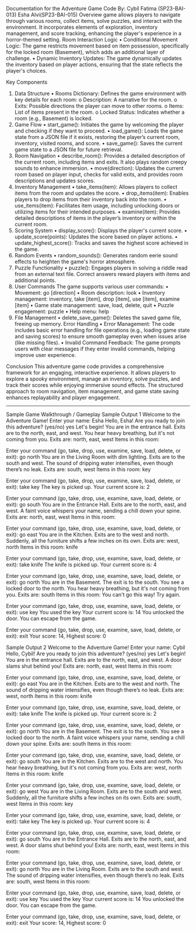 Documentation for the Adventure Game Code
By: Cybil Fatima (SP23-BAI-013)
Esha Alvi(SP23-BAI-015)
Overview
game allows players to navigate through various rooms, collect items, solve puzzles, and interact with the environment. It incorporates elements of exploration, inventory management, and score tracking, enhancing the player's experience in a horror-themed setting.
Room Interaction Logic
•	Conditional Movement Logic: The game restricts movement based on item possession, specifically for the locked room (Basement), which adds an additional layer of challenge.
•	Dynamic Inventory Updates: The game dynamically updates the inventory based on player actions, ensuring that the state reflects the player's choices.

Key Components
1. Data Structure
•	Rooms Dictionary: Defines the game environment with key details for each room:
o	Description: A narrative for the room.
o	Exits: Possible directions the player can move to other rooms.
o	Items: List of items present in the room.
o	Locked Status: Indicates whether a room (e.g., Basement) is locked.
2. Game Flow
•	start_game(): Initiates the game by welcoming the player and checking if they want to proceed.
•	load_game(): Loads the game state from a JSON file if it exists, restoring the player’s current room, inventory, visited rooms, and score.
•	save_game(): Saves the current game state to a JSON file for future retrieval.
3. Room Navigation
•	describe_room(): Provides a detailed description of the current room, including items and exits. It also plays random creepy sounds to enhance immersion.
•	move(direction): Updates the current room based on player input, checks for valid exits, and provides room descriptions and updates scores.
4. Inventory Management
•	take_items(item): Allows players to collect items from the room and updates the score.
•	drop_items(item): Enables players to drop items from their inventory back into the room.
•	use_items(item): Facilitates item usage, including unlocking doors or utilizing items for their intended purposes.
•	examine(item): Provides detailed descriptions of items in the player’s inventory or within the current room.
5. Scoring System
•	display_score(): Displays the player's current score.
•	update_score(points): Updates the score based on player actions.
•	update_highest_score(): Tracks and saves the highest score achieved in the game.
6. Random Events
•	random_sounds(): Generates random eerie sound effects to heighten the game's horror atmosphere.
7. Puzzle Functionality
•	puzzle(): Engages players in solving a riddle read from an external text file. Correct answers reward players with items and additional points.
8. User Commands
The game supports various user commands:
•	Movement: go [direction]
•	Room description: look
•	Inventory management: inventory, take [item], drop [item], use [item], examine [item]
•	Game state management: save, load, delete, quit
•	Puzzle engagement: puzzle
•	Help menu: help
9. File Management
•	delete_save_game(): Deletes the saved game file, freeing up memory.
Error Handling
•	Error Management: The code includes basic error handling for file operations (e.g., loading game state and saving scores) to ensure smooth gameplay even when issues arise (like missing files).
•	Invalid Command Feedback: The game prompts users with clear messages if they enter invalid commands, helping improve user experience.


Conclusion
This adventure game code provides a comprehensive framework for an engaging, interactive experience. It allows players to explore a spooky environment, manage an inventory, solve puzzles, and track their scores while enjoying immersive sound effects. The structured approach to room navigation, item management, and game state saving enhances replayability and player engagement.
_____________________________________________________________________________________
  Sample Game Walkthrough / Gameplay
Sample Output 1
Welcome to the Adventure Game!
Enter your name: Esha
Hello, Esha! Are you ready to join this adventure? (yes/no)
yes
Let's begin!
You are in the entrance hall. Exits are to the north, east, and west.
You hear heavy breathing, but it's not coming from you.
Exits are: north, east, west
Items in this room: 

Enter your command (go, take, drop, use, examine, save, load, delete, or exit): go north
You are in the Living Room with dim lighting. Exits are to the south and west.
The sound of dripping water intensifies, even though there’s no leak.
Exits are: south, west
Items in this room: key

Enter your command (go, take, drop, use, examine, save, load, delete, or exit): take key
The key is picked up.
Your current score is: 2

Enter your command (go, take, drop, use, examine, save, load, delete, or exit): go south
You are in the Entrance Hall. Exits are to the north, east, and west.
A faint voice whispers your name, sending a chill down your spine.
Exits are: north, east, west
Items in this room: 

Enter your command (go, take, drop, use, examine, save, load, delete, or exit): go east
You are in the Kitchen. Exits are to the west and north.
Suddenly, all the furniture shifts a few inches on its own.
Exits are: west, north
Items in this room: knife

Enter your command (go, take, drop, use, examine, save, load, delete, or exit): take knife
The knife is picked up.
Your current score is: 4

Enter your command (go, take, drop, use, examine, save, load, delete, or exit): go north
You are in the Basement. The exit is to the south. You see a locked door to the north.
You hear heavy breathing, but it's not coming from you.
Exits are: south
Items in this room: 
You can't go this way! Try again.

Enter your command (go, take, drop, use, examine, save, load, delete, or exit): use key
You used the key
Your current score is: 14
You unlocked the door. You can escape from the game.

Enter your command (go, take, drop, use, examine, save, load, delete, or exit): exit
Your score: 14, Highest score: 0





Sample Output 2
Welcome to the Adventure Game!
Enter your name: Cybil
Hello, Cybil! Are you ready to join this adventure? (yes/no)
yes
Let's begin!
You are in the entrance hall. Exits are to the north, east, and west.
A door slams shut behind you!
Exits are: north, east, west
Items in this room: 

Enter your command (go, take, drop, use, examine, save, load, delete, or exit): go east
You are in the Kitchen. Exits are to the west and north.
The sound of dripping water intensifies, even though there’s no leak.
Exits are: west, north
Items in this room: knife

Enter your command (go, take, drop, use, examine, save, load, delete, or exit): take knife
The knife is picked up.
Your current score is: 2

Enter your command (go, take, drop, use, examine, save, load, delete, or exit): go north
You are in the Basement. The exit is to the south. You see a locked door to the north.
A faint voice whispers your name, sending a chill down your spine.
Exits are: south
Items in this room: 

Enter your command (go, take, drop, use, examine, save, load, delete, or exit): go south
You are in the Kitchen. Exits are to the west and north.
You hear heavy breathing, but it's not coming from you.
Exits are: west, north
Items in this room: knife

Enter your command (go, take, drop, use, examine, save, load, delete, or exit): go west
You are in the Living Room. Exits are to the south and west.
Suddenly, all the furniture shifts a few inches on its own.
Exits are: south, west
Items in this room: key

Enter your command (go, take, drop, use, examine, save, load, delete, or exit): take key
The key is picked up.
Your current score is: 4

Enter your command (go, take, drop, use, examine, save, load, delete, or exit): go south
You are in the Entrance Hall. Exits are to the north, east, and west.
A door slams shut behind you!
Exits are: north, east, west
Items in this room: 

Enter your command (go, take, drop, use, examine, save, load, delete, or exit): go north
You are in the Living Room. Exits are to the south and west.
The sound of dripping water intensifies, even though there’s no leak.
Exits are: south, west
Items in this room: 

Enter your command (go, take, drop, use, examine, save, load, delete, or exit): use key
You used the key
Your current score is: 14
You unlocked the door. You can escape from the game.

Enter your command (go, take, drop, use, examine, save, load, delete, or exit): exit
Your score: 14, Highest score: 0



